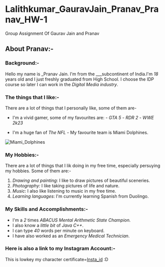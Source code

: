 # Lalithkumar_GauravJain_Pranav_Pranav_HW-1
Group Assignment Of Gaurav Jain and Pranav

## About Pranav:-

### Background:-
Hello my name is _Pranav Jain. I'm from the ___subcontinent of India.I'm _18_ years old and I just freshly graduated from High School. I choose the IDP course so later I can work in the _Digital Media industry_.

### The things that I like:-
There are a lot of things that I personally like, some of them are-

- I'm a vivid gamer, some of my favourites are:
      - _GTA 5_
      - _RDR 2_
      - _WWE 2k23_

- I'm a huge fan of _The NFL_
       - My favourite team is Miami Dolphines.

![Miami_Dolphines](https://static.clubs.nfl.com/image/upload/t_editorial_landscape_mobile/f_auto/dolphins/ruk446jpezddlqalb2zx.jpg)

### My Hobbies:-
There are a lot of things that I lik doing in my free time, especially persuying my hobbies. Some of them are:-

1. _Drawing and painting_: I like to draw pictures of beautiful sceneries.
2. _Photography:_ I like taking pictures of life and nature.
3. _Music_: I also like listening to music in my free time.
4. _Learning languages_: I'm currently learning Spanish from Duolingo.

### My Skills and Accomplishments:-

- I'm a *2* times *ABACUS Mental Arithmetic State Champion.*
- I also know a *little bit* of _Java C++_.
- I can type _40_ words per minute on keyboard.
- I have also worked as an _Emergency Medical Technician_.

### Here is also a link to my Instagram Account:-

This is lowkey my character certificate=[Insta_id](https://www.instagram.com/notpranavjain?igsh=cHg1aTRydGF2Mmow)
:D